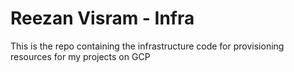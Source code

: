 # Reezan Visram - Infra

This is the repo containing the infrastructure code for provisioning resources for my projects on GCP
